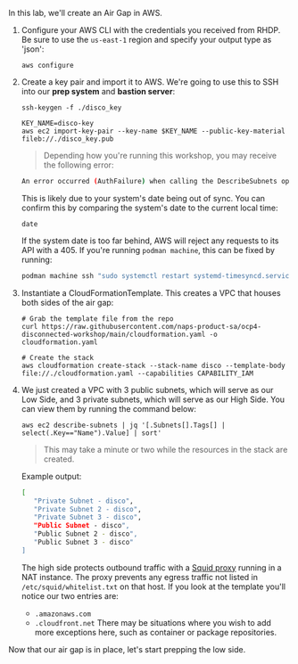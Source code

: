 In this lab, we'll create an Air Gap in AWS.

1. Configure your AWS CLI with the credentials you received from RHDP. Be sure to use the `us-east-1` region and specify your output type as 'json':
   ```execute
   aws configure
   ```
2. Create a key pair and import it to AWS. We're going to use this to SSH into our **prep system** and **bastion server**:
   ```execute
   ssh-keygen -f ./disco_key
   ```
   ```execute
   KEY_NAME=disco-key
   aws ec2 import-key-pair --key-name $KEY_NAME --public-key-material fileb://./disco_key.pub
   ```
   > Depending how you're running this workshop, you may receive the following error:
     ```bash
     An error occurred (AuthFailure) when calling the DescribeSubnets operation: AWS was not able to validate the provided access credentials
     ```
     This is likely due to your system's date being out of sync. You can confirm this by comparing the system's date to the current local time:
     ```execute
     date
     ```
     If the system date is too far behind, AWS will reject any requests to its API with a 405. If you're running `podman machine`, this can be fixed by running:
     ```bash
     podman machine ssh "sudo systemctl restart systemd-timesyncd.service"
     ```
3. Instantiate a CloudFormationTemplate. This creates a VPC that houses both sides of the air gap:
   ```execute
   # Grab the template file from the repo
   curl https://raw.githubusercontent.com/naps-product-sa/ocp4-disconnected-workshop/main/cloudformation.yaml -o cloudformation.yaml

   # Create the stack
   aws cloudformation create-stack --stack-name disco --template-body file://./cloudformation.yaml --capabilities CAPABILITY_IAM
   ```
4. We just created a VPC with 3 public subnets, which will serve as our Low Side, and 3 private subnets, which will serve as our High Side. You can view them by running the command below:
   ```execute
   aws ec2 describe-subnets | jq '[.Subnets[].Tags[] | select(.Key=="Name").Value] | sort'
   ```
   > This may take a minute or two while the resources in the stack are created.
   
   Example output:
   ```bash
   [
      "Private Subnet - disco",
      "Private Subnet 2 - disco",
      "Private Subnet 3 - disco",
      "Public Subnet - disco",
      "Public Subnet 2 - disco",
      "Public Subnet 3 - disco"
   ]
   ```
   The high side protects outbound traffic with a [Squid proxy](http://www.squid-cache.org/) running in a NAT instance. The proxy prevents any egress traffic not listed in `/etc/squid/whitelist.txt` on that host. If you look at the template you'll notice our two entries are:
   * `.amazonaws.com`
   * `.cloudfront.net`
   There may be situations where you wish to add more exceptions here, such as container or package repositories.

Now that our air gap is in place, let's start prepping the low side.
